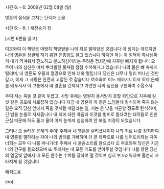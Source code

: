 시편 6: - 6: 
2009년 02월 08일 (일)

영혼의 질식을 고치는 탄식과 눈물



시편 6: - 6: / 새찬송가  장

[시편 6편을 읽고]

여호와여 이 책망은 마땅히 책망받을 나의 죄로 말미암은 것입니다
이 징계는 아프지만 나의 영혼을 정결케 하기 위한 은총임도 알고 있습니다
하지만 저는 이 질책이 하나님마저 내가 역겨워서 
진노하고 분노하심이라는 두려운 정죄감에 자꾸만 빠지게 됩니다 
오 주여 나의 심신은 마치 뿌리뽑힌 풀처럼 점점 수척해가고 있습니다
나의 몸은 뼈 속까지 떨리며, 내 영혼도 우울과 절망으로 인해 더욱 떨립니다
당신은 너무나 멀리 떠나신 것만 같고, 이제 그 사랑은 완전히 고갈된 것 같습니다
여호와여 어느 때까지니이까
이제 은혜를 베푸시사 이 고통에서 내 영혼을 건지시고 
가련한 나의 심신을 구원하여 주옵소서 

주여 저는 죽을 것 같이 두렵고, 사망 후에는 
영원히 용서받지 못할 죄인으로 지옥에 갈 것 같은 공포에 사로잡혀 있습니다
지금 내 영혼이 이 같은 느낌들에 질식되어 죽지 않는 길은 
오직 당신 앞에서 죽을 것처럼 매달리는 일, 
저는 온 낮을 피곤할 정도로 탄식하며, 긴 밤을 눈물로 지새웁니다
내 죄에 대한 아픔과 이것을 빌미로 틈타려는 대적들로 인한 근심 때문에 
하도 울고 울어 이제 눈마저 침침하여 안 보일 지경이 되었습니다       

그러나 오 놀라운 은혜의 주여!
주께서 내 영혼을 살리셨나이다
나의 죄로 나를 정죄하여 내 영혼을 멸하려는 자여
나의 범죄를 기뻐하며 더 큰 타락으로 나를 넘어뜨리려는 자여 
너희는 모두 다 나를 떠나가라!
주께서 내 울음소리를 들으셨다 
오 여호와여 당신은 지금 나의 간구를 들으셨으며
또 주께서는 내 모든 기도를 받아주실 것입니다
나를 향한 당신의 얼굴빛 앞에서 
내 모든 원수는 수치를 당하여 떨 것이며
심히 부끄러워하며 홀연히 사라지게 될 것입니다

해석도움





(no)